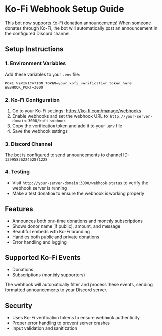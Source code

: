 # Ko-Fi Webhook Setup Guide

This bot now supports Ko-Fi donation announcements! When someone donates through Ko-Fi, the bot will automatically post an announcement in the configured Discord channel.

## Setup Instructions

### 1. Environment Variables
Add these variables to your `.env` file:

```env
KOFI_VERIFICATION_TOKEN=your_kofi_verification_token_here
WEBHOOK_PORT=3000
```

### 2. Ko-Fi Configuration
1. Go to your Ko-Fi settings: https://ko-fi.com/manage/webhooks
2. Enable webhooks and set the webhook URL to: `http://your-server-domain:3000/kofi-webhook`
3. Copy the verification token and add it to your `.env` file
4. Save the webhook settings

### 3. Discord Channel
The bot is configured to send announcements to channel ID: `1399583622452871228`

### 4. Testing
- Visit `http://your-server-domain:3000/webhook-status` to verify the webhook server is running
- Make a test donation to ensure the webhook is working properly

## Features
- Announces both one-time donations and monthly subscriptions
- Shows donor name (if public), amount, and message
- Beautiful embeds with Ko-Fi branding
- Handles both public and private donations
- Error handling and logging

## Supported Ko-Fi Events
- Donations
- Subscriptions (monthly supporters)

The webhook will automatically filter and process these events, sending formatted announcements to your Discord server.

## Security
- Uses Ko-Fi verification tokens to ensure webhook authenticity
- Proper error handling to prevent server crashes
- Input validation and sanitization
